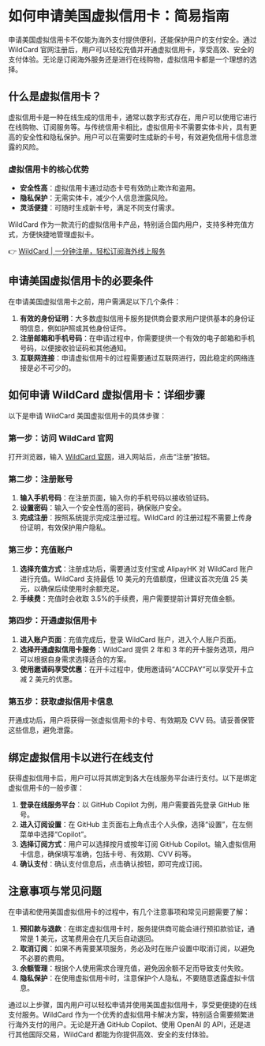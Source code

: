 # 如何申请美国虚拟信用卡：简易指南

申请美国虚拟信用卡不仅能为海外支付提供便利，还能保护用户的支付安全。通过 WildCard 官网注册后，用户可以轻松充值并开通虚拟信用卡，享受高效、安全的支付体验。无论是订阅海外服务还是进行在线购物，虚拟信用卡都是一个理想的选择。

## 什么是虚拟信用卡？

虚拟信用卡是一种在线生成的信用卡，通常以数字形式存在，用户可以使用它进行在线购物、订阅服务等。与传统信用卡相比，虚拟信用卡不需要实体卡片，具有更高的安全性和隐私保护。用户可以在需要时生成新的卡号，有效避免信用卡信息泄露的风险。

### 虚拟信用卡的核心优势

- **安全性高**：虚拟信用卡通过动态卡号有效防止欺诈和盗用。
- **隐私保护**：无需实体卡，减少个人信息泄露风险。
- **灵活便捷**：可随时生成新卡号，满足不同支付需求。

WildCard 作为一款流行的虚拟信用卡产品，特别适合国内用户，支持多种充值方式，方便快捷地管理虚拟卡。

👉 [WildCard | 一分钟注册，轻松订阅海外线上服务](https://bbtdd.com/WildCard)

## 申请美国虚拟信用卡的必要条件

在申请美国虚拟信用卡之前，用户需满足以下几个条件：

1. **有效的身份证明**：大多数虚拟信用卡服务提供商会要求用户提供基本的身份证明信息，例如护照或其他身份证件。
2. **注册邮箱和手机号码**：在申请过程中，你需要提供一个有效的电子邮箱和手机号码，以便接收验证码和其他通知。
3. **互联网连接**：申请虚拟信用卡的过程需要通过互联网进行，因此稳定的网络连接是必不可少的。

## 如何申请 WildCard 虚拟信用卡：详细步骤

以下是申请 WildCard 美国虚拟信用卡的具体步骤：

### 第一步：访问 WildCard 官网

打开浏览器，输入 [WildCard 官网](https://bbtdd.com/WildCard)，进入网站后，点击“注册”按钮。

### 第二步：注册账号

1. **输入手机号码**：在注册页面，输入你的手机号码以接收验证码。
2. **设置密码**：输入一个安全性高的密码，确保账户安全。
3. **完成注册**：按照系统提示完成注册过程。WildCard 的注册过程不需要上传身份证明，有效保护用户隐私。

### 第三步：充值账户

1. **选择充值方式**：注册成功后，需要通过支付宝或 AlipayHK 对 WildCard 账户进行充值。WildCard 支持最低 10 美元的充值额度，但建议首次充值 25 美元，以确保后续使用时余额充足。
2. **手续费**：充值时会收取 3.5%的手续费，用户需要提前计算好充值金额。

### 第四步：开通虚拟信用卡

1. **进入账户页面**：充值完成后，登录 WildCard 账户，进入个人账户页面。
2. **选择开通虚拟信用卡服务**：WildCard 提供 2 年和 3 年的开卡服务选项，用户可以根据自身需求选择适合的方案。
3. **使用邀请码享受优惠**：在开卡过程中，使用邀请码“ACCPAY”可以享受开卡立减 2 美元的优惠。

### 第五步：获取虚拟信用卡信息

开通成功后，用户将获得一张虚拟信用卡的卡号、有效期及 CVV 码。请妥善保管这些信息，避免泄露。

## 绑定虚拟信用卡以进行在线支付

获得虚拟信用卡后，用户可以将其绑定到各大在线服务平台进行支付。以下是绑定虚拟信用卡的一般步骤：

1. **登录在线服务平台**：以 GitHub Copilot 为例，用户需要首先登录 GitHub 账号。
2. **进入订阅设置**：在 GitHub 主页面右上角点击个人头像，选择“设置”，在左侧菜单中选择“Copilot”。
3. **选择订阅方式**：用户可以选择按月或按年订阅 GitHub Copilot。输入虚拟信用卡信息，确保填写准确，包括卡号、有效期、CVV 码等。
4. **确认支付**：确认支付信息后，点击确认按钮，即可完成订阅。

## 注意事项与常见问题

在申请和使用美国虚拟信用卡的过程中，有几个注意事项和常见问题需要了解：

1. **预扣款与退款**：在绑定虚拟信用卡时，服务提供商可能会进行预扣款验证，通常是 1 美元，这笔费用会在几天后自动退回。
2. **取消订阅**：如果不再需要某项服务，务必及时在账户设置中取消订阅，以避免不必要的费用。
3. **余额管理**：根据个人使用需求合理充值，避免因余额不足而导致支付失败。
4. **隐私保护**：在使用虚拟信用卡时，注意保护个人隐私，不要随意透露虚拟卡信息。

通过以上步骤，国内用户可以轻松申请并使用美国虚拟信用卡，享受更便捷的在线支付服务。WildCard 作为一个优秀的虚拟信用卡解决方案，特别适合需要频繁进行海外支付的用户。无论是开通 GitHub Copilot、使用 OpenAI 的 API，还是进行其他国际交易，WildCard 都能为你提供高效、安全的支付体验。